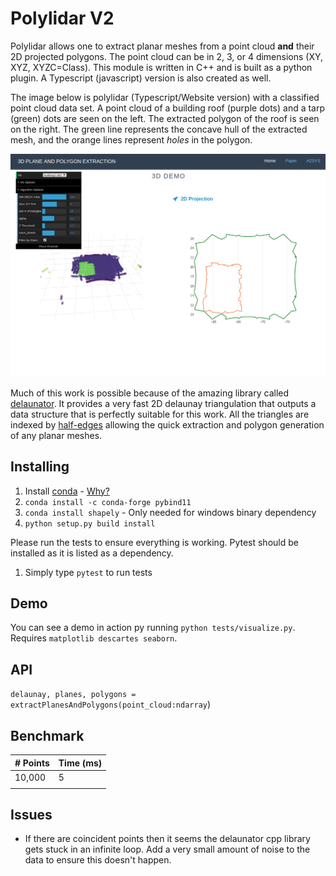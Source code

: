 # Polylidar V2

Polylidar allows one to extract planar meshes from a point cloud **and** their 2D projected polygons. The point cloud can be in 2, 3, or 4 dimensions (XY, XYZ, XYZC=Class). This module is written in C++ and is built as a python plugin.  A Typescript (javascript) version is also created as well.

The image below is polylidar (Typescript/Website version) with a classified point cloud data set.  A point cloud of a building roof (purple dots) and a tarp (green) dots are seen on the left.  The extracted polygon of the roof is seen on the right. The green line represents the concave hull of the extracted mesh, and the orange lines represent *holes* in the polygon.

![Polylidar Example](assets/polylidar-example.png)


Much of this work is possible because of the amazing library called [delaunator](https://github.com/delfrrr/delaunator-cpp).  It provides a very fast 2D delaunay triangulation that outputs a data structure that is perfectly suitable for this work. All the triangles are indexed by [half-edges](https://mapbox.github.io/delaunator/) allowing the quick extraction and polygon generation of any planar meshes.

## Installing

1. Install [conda](https://conda.io/projects/conda/en/latest/) - [Why?](https://medium.freecodecamp.org/why-you-need-python-environments-and-how-to-manage-them-with-conda-85f155f4353c)
2. `conda install -c conda-forge pybind11`
3. `conda install shapely` - Only needed for windows binary dependency
3. `python setup.py build install`

Please run the tests to ensure everything is working. Pytest should be installed as it is listed as a dependency.

1. Simply type `pytest` to run tests

## Demo

You can see a demo in action py running `python tests/visualize.py`. Requires `matplotlib descartes seaborn`.

## API

`delaunay, planes, polygons = extractPlanesAndPolygons(point_cloud:ndarray`)

## Benchmark

| # Points | Time (ms) |
|----------|-----------|
| 10,000   | 5         |
|          |           |

## Issues

* If there are coincident points then it seems the delaunator cpp library gets stuck in an infinite loop. Add a very small amount of noise to the data to ensure this doesn't happen.



